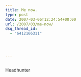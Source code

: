 ```yaml
---
title: Me now.
type: post
date: 2007-03-06T12:24:54+00:00
url: /2007/03/me-now/
dsq_thread_id:
  - "6412166311"




---
```

<div class="flickr">
  <a href="http://www.flickr.com/photos/schreibblogade/412795414/"><img src="//farm1.static.flickr.com/152/412795414_7d8ba2c8a6.jpg" class="flickr-photo" alt="" /></a></p>

  <p>
    Headhunter
  </p>
</div>

